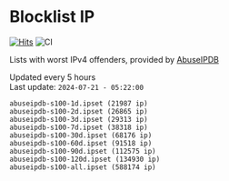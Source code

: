 # Blocklist IP

[![Hits](https://hits.seeyoufarm.com/api/count/incr/badge.svg?url=https%3A%2F%2Fgithub.com%2Fborestad%2Fblocklist-ip%2F&count_bg=%2379C83D&title_bg=%23555555&icon=&icon_color=%23E7E7E7&title=hits&edge_flat=false)](https://hits.seeyoufarm.com)  ![CI](https://img.shields.io/github/workflow/status/borestad/blocklist-ip/CI?style=flat-square)

Lists with worst IPv4 offenders, provided by [AbuseIPDB](https://www.abuseipdb.com/)

<!-- FOOTER-PLACEHOLDER -->
Updated every 5 hours<br>
Last update: `2024-07-21 - 05:22:00`
```
abuseipdb-s100-1d.ipset (21987 ip)
abuseipdb-s100-2d.ipset (26865 ip)
abuseipdb-s100-3d.ipset (29313 ip)
abuseipdb-s100-7d.ipset (38318 ip)
abuseipdb-s100-30d.ipset (68176 ip)
abuseipdb-s100-60d.ipset (91518 ip)
abuseipdb-s100-90d.ipset (112575 ip)
abuseipdb-s100-120d.ipset (134930 ip)
abuseipdb-s100-all.ipset (588174 ip)
```
